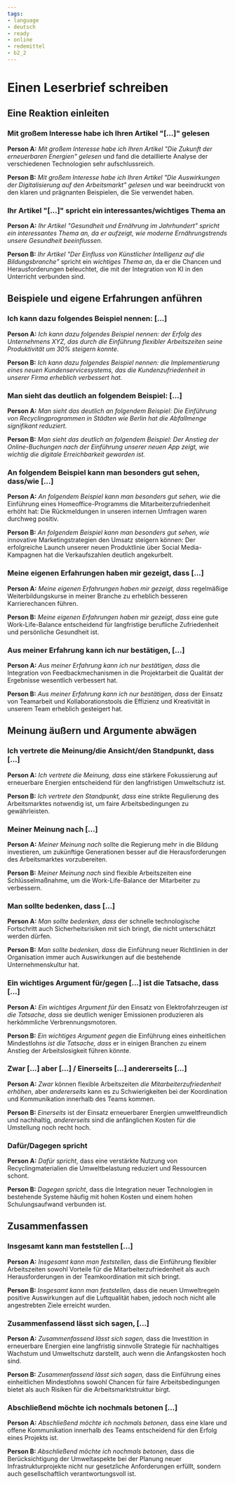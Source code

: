 ```yaml
---
tags:
- language
- deutsch
- ready
- online
- redemittel
- b2_2
---
```


# Einen Leserbrief schreiben

## Eine Reaktion einleiten

### Mit großem Interesse habe ich Ihren Artikel "[...]" gelesen

__Person A:__ _Mit großem Interesse habe ich Ihren Artikel "Die Zukunft der erneuerbaren Energien" gelesen_ und fand die detaillierte Analyse der verschiedenen Technologien sehr aufschlussreich.

__Person B:__ _Mit großem Interesse habe ich Ihren Artikel "Die Auswirkungen der Digitalisierung auf den Arbeitsmarkt" gelesen_ und war beeindruckt von den klaren und prägnanten Beispielen, die Sie verwendet haben.

### Ihr Artikel "[...]" spricht ein interessantes/wichtiges Thema an

__Person A:__ _Ihr Artikel "Gesundheit und Ernährung im __Jahrhundert"_ spricht ein _interessantes Thema an_, da er aufzeigt, wie moderne Ernährungstrends unsere Gesundheit beeinflussen.__

__Person B:__ _Ihr Artikel "Der Einfluss von Künstlicher Intelligenz auf die Bildungsbranche"_ spricht ein _wichtiges Thema an_, da er die Chancen und Herausforderungen beleuchtet, die mit der Integration von KI in den Unterricht verbunden sind.

## Beispiele und eigene Erfahrungen anführen

### Ich kann dazu folgendes Beispiel nennen: [...]

__Person A:__ _Ich kann dazu folgendes Beispiel nennen: der Erfolg des Unternehmens XYZ, das durch die Einführung flexibler Arbeitszeiten seine Produktivität um 30% steigern konnte._

__Person B:__ _Ich kann dazu folgendes Beispiel nennen: die Implementierung eines neuen Kundenservicesystems, das die Kundenzufriedenheit in unserer Firma erheblich verbessert hat._

### Man sieht das deutlich an folgendem Beispiel: [...]

__Person A:__ _Man sieht das deutlich an folgendem Beispiel: Die Einführung von Recyclingprogrammen in Städten wie Berlin hat die Abfallmenge signifikant reduziert._

__Person B:__ _Man sieht das deutlich an folgendem Beispiel: Der Anstieg der Online-Buchungen nach der Einführung unserer neuen App zeigt, wie wichtig die digitale Erreichbarkeit geworden ist._

### An folgendem Beispiel kann man besonders gut sehen, dass/wie [...]

__Person A:__ _An folgendem Beispiel kann man besonders gut sehen, wie_ die Einführung eines Homeoffice-Programms die Mitarbeiterzufriedenheit erhöht hat: Die Rückmeldungen in unseren internen Umfragen waren durchweg positiv.

__Person B:__ _An folgendem Beispiel kann man besonders gut sehen, wie_ innovative Marketingstrategien den Umsatz steigern können: Der erfolgreiche Launch unserer neuen Produktlinie über Social Media-Kampagnen hat die Verkaufszahlen deutlich angekurbelt.

### Meine eigenen Erfahrungen haben mir gezeigt, dass [...]

__Person A:__ _Meine eigenen Erfahrungen haben mir gezeigt, dass_ regelmäßige Weiterbildungskurse in meiner Branche zu erheblich besseren Karrierechancen führen.

__Person B:__ _Meine eigenen Erfahrungen haben mir gezeigt, dass_ eine gute Work-Life-Balance entscheidend für langfristige berufliche Zufriedenheit und persönliche Gesundheit ist.

### Aus meiner Erfahrung kann ich nur bestätigen, [...]

__Person A:__ _Aus meiner Erfahrung kann ich nur bestätigen, dass_ die Integration von Feedbackmechanismen in die Projektarbeit die Qualität der Ergebnisse wesentlich verbessert hat.

__Person B:__ _Aus meiner Erfahrung kann ich nur bestätigen, dass_ der Einsatz von Teamarbeit und Kollaborationstools die Effizienz und Kreativität in unserem Team erheblich gesteigert hat.

## Meinung äußern und Argumente abwägen

### Ich vertrete die Meinung/die Ansicht/den Standpunkt, dass [...]

__Person A:__ _Ich vertrete die Meinung, dass_ eine stärkere Fokussierung auf erneuerbare Energien entscheidend für den langfristigen Umweltschutz ist.

__Person B:__ _Ich vertrete den Standpunkt, dass_ eine strikte Regulierung des Arbeitsmarktes notwendig ist, um faire Arbeitsbedingungen zu gewährleisten.

### Meiner Meinung nach [...]

__Person A:__ _Meiner Meinung nach_ sollte die Regierung mehr in die Bildung investieren, um zukünftige Generationen besser auf die Herausforderungen des Arbeitsmarktes vorzubereiten.

__Person B:__ _Meiner Meinung nach_ sind flexible Arbeitszeiten eine Schlüsselmaßnahme, um die Work-Life-Balance der Mitarbeiter zu verbessern.

### Man sollte bedenken, dass [...]

__Person A:__ _Man sollte bedenken, dass_ der schnelle technologische Fortschritt auch Sicherheitsrisiken mit sich bringt, die nicht unterschätzt werden dürfen.

__Person B:__ _Man sollte bedenken, dass_ die Einführung neuer Richtlinien in der Organisation immer auch Auswirkungen auf die bestehende Unternehmenskultur hat.

### Ein wichtiges Argument für/gegen [...] ist die Tatsache, dass [...]

__Person A:__ _Ein wichtiges Argument für_ den Einsatz von Elektrofahrzeugen _ist die Tatsache, dass_ sie deutlich weniger Emissionen produzieren als herkömmliche Verbrennungsmotoren.

__Person B:__ _Ein wichtiges Argument gegen_ die Einführung eines einheitlichen Mindestlohns _ist die Tatsache, dass_ er in einigen Branchen zu einem Anstieg der Arbeitslosigkeit führen könnte.

### Zwar [...] aber [...] / Einerseits [...] andererseits [...]

__Person A:__ _Zwar_ können flexible Arbeitszeiten _die Mitarbeiterzufriedenheit erhöhen_, aber _andererseits_ kann es zu Schwierigkeiten bei der Koordination und Kommunikation innerhalb des Teams kommen.

__Person B:__ _Einerseits_ ist der Einsatz erneuerbarer Energien umweltfreundlich und nachhaltig, _andererseits_ sind die anfänglichen Kosten für die Umstellung noch recht hoch.

### Dafür/Dagegen spricht

__Person A:__ _Dafür spricht_, dass eine verstärkte Nutzung von Recyclingmaterialien die Umweltbelastung reduziert und Ressourcen schont.

__Person B:__ _Dagegen spricht_, dass die Integration neuer Technologien in bestehende Systeme häufig mit hohen Kosten und einem hohen Schulungsaufwand verbunden ist.

## Zusammenfassen

### Insgesamt kann man feststellen [...]

__Person A:__ _Insgesamt kann man feststellen,_ dass die Einführung flexibler Arbeitszeiten sowohl Vorteile für die Mitarbeiterzufriedenheit als auch Herausforderungen in der Teamkoordination mit sich bringt.

__Person B:__ _Insgesamt kann man feststellen,_ dass die neuen Umweltregeln positive Auswirkungen auf die Luftqualität haben, jedoch noch nicht alle angestrebten Ziele erreicht wurden.

### Zusammenfassend lässt sich sagen, [...]

__Person A:__ _Zusammenfassend lässt sich sagen,_ dass die Investition in erneuerbare Energien eine langfristig sinnvolle Strategie für nachhaltiges Wachstum und Umweltschutz darstellt, auch wenn die Anfangskosten hoch sind.

__Person B:__ _Zusammenfassend lässt sich sagen,_ dass die Einführung eines einheitlichen Mindestlohns sowohl Chancen für faire Arbeitsbedingungen bietet als auch Risiken für die Arbeitsmarktstruktur birgt.

### Abschließend möchte ich nochmals betonen [...]

__Person A:__ _Abschließend möchte ich nochmals betonen,_ dass eine klare und offene Kommunikation innerhalb des Teams entscheidend für den Erfolg eines Projekts ist.

__Person B:__ _Abschließend möchte ich nochmals betonen,_ dass die Berücksichtigung der Umweltaspekte bei der Planung neuer Infrastrukturprojekte nicht nur gesetzliche Anforderungen erfüllt, sondern auch gesellschaftlich verantwortungsvoll ist.
